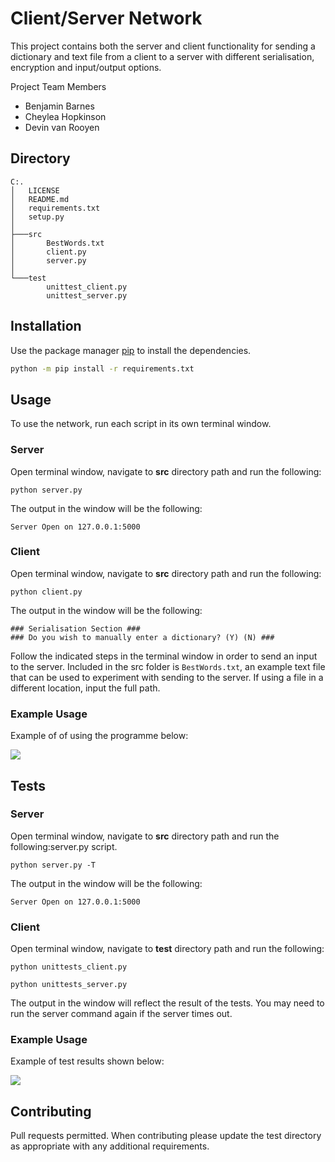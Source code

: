 # Client/Server Network

This project contains both the server and client functionality for sending a dictionary and text file from a client to a server with different serialisation, encryption and input/output options.

Project Team Members
- Benjamin Barnes
- Cheylea Hopkinson
- Devin van Rooyen

## Directory
```
C:.
│   LICENSE
│   README.md
│   requirements.txt
│   setup.py
│
├───src
│       BestWords.txt
│       client.py
│       server.py
│
└───test
        unittest_client.py
        unittest_server.py
```

## Installation

Use the package manager [pip](https://pip.pypa.io/en/stable/) to install the dependencies.

```bash
python -m pip install -r requirements.txt
```

## Usage
To use the network, run each script in its own terminal window.

### Server 
Open terminal window, navigate to **src** directory path and run the following:
```
python server.py
```

The output in the window will be the following:
```
Server Open on 127.0.0.1:5000
```

### Client
Open terminal window, navigate to **src** directory path and run the following:
```
python client.py
```
The output in the window will be the following:
```
### Serialisation Section ###
### Do you wish to manually enter a dictionary? (Y) (N) ###
```
Follow the indicated steps in the terminal window in order to send an input to the server. Included in the src folder is `BestWords.txt`, an example text file that can be used to experiment with sending to the server. 
If using a file in a different location, input the full path.

### Example Usage
Example of of using the programme below:

![](https://i.imgur.com/mtrcL7p.gif)


## Tests
### Server 
Open terminal window, navigate to **src** directory path and run the following:server.py script.
```
python server.py -T
```

The output in the window will be the following:
```
Server Open on 127.0.0.1:5000
```

### Client
Open terminal window, navigate to **test** directory path and run the following:
```
python unittests_client.py
```
```
python unittests_server.py
```
The output in the window will reflect the result of the tests. You may need to run the server command again if the server times out.

### Example Usage
Example of test results shown below:

![](https://i.imgur.com/zdxNLBM.gif)


## Contributing
Pull requests permitted. When contributing please update the test directory as appropriate with any additional requirements. 
